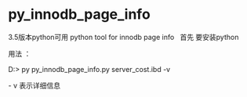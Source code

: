 # py_innodb_page_info
3.5版本python可用
python tool for innodb page info
 
首先 要安装python

用法 ：

D:\> py py_innodb_page_info.py server_cost.ibd -v

- v 表示详细信息

